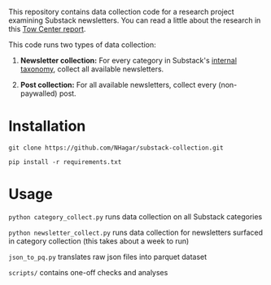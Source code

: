This repository contains data collection code for a research project examining Substack newsletters. You can read a little about the research in this [Tow Center report](https://www.cjr.org/tow_center_reports/digital-platforms-and-journalistic-careers-a-case-study-of-substack-newsletters.php).

This code runs two types of data collection:

1) **Newsletter collection:** For every category in Substack's [internal taxonomy](https://substack.com/discover), collect all available newsletters. 

2) **Post collection:** For all available newsletters, collect every (non-paywalled) post. 

# Installation
`git clone https://github.com/NHagar/substack-collection.git`

`pip install -r requirements.txt`

# Usage
`python category_collect.py` runs data collection on all Substack categories

`python newsletter_collect.py` runs data collection for newsletters surfaced in category collection (this takes about a week to run)

`json_to_pq.py` translates raw json files into parquet dataset

`scripts/` contains one-off checks and analyses
